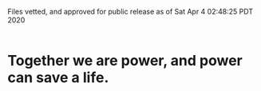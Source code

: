 Files vetted, and approved for public release as of Sat Apr  4 02:48:25 PDT 2020<br><br><h1>Together we are power, and power can save a life.</h1>
